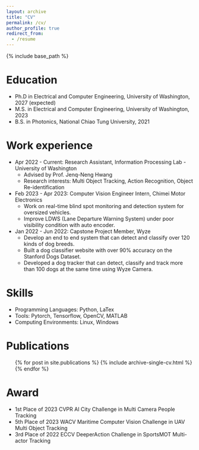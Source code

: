 ```yaml
---
layout: archive
title: "CV"
permalink: /cv/
author_profile: true
redirect_from:
  - /resume
---
```


{% include base_path %}

Education
======
* Ph.D in Electrical and Computer Engineering, University of Washington, 2027 (expected)
* M.S. in Electrical and Computer Engineering, University of Washington, 2023
* B.S. in Photonics, National Chiao Tung University, 2021

Work experience
======
* Apr 2022 - Current: Research Assistant, Information Processing Lab - University of Washington
  * Advised by Prof. Jenq-Neng Hwang
  * Research interests: Multi Object Tracking, Action Recognition, Object Re-identification
* Feb 2023 - Apr 2023: Computer Vision Engineer Intern, Chimei Motor Electronics
  * Work on real-time blind spot monitoring and detection system for oversized vehicles.
  * Improve LDWS (Lane Departure Warning System) under poor visibility condition with auto encoder.
* Jan 2022 - Jun 2022: Capstone Project Member, Wyze
  * Develop an end to end system that can detect and classify over 120 kinds of dog breeds.
  * Built a dog classifier website with over 90% accuracy on the Stanford Dogs Dataset.
  * Developed a dog tracker that can detect, classify and track more than 100 dogs at the same time using Wyze Camera.

<!-- * Fall 2015: Research Assistant
  * Github University
  * Duties included: Merging pull requests
  * Supervisor: Professor Hub -->
  
Skills
======
* Programming Languages: Python, LaTex
* Tools: Pytorch, Tensorflow, OpenCV, MATLAB
* Computing Environments: Linux, Windows

Publications
======
  <ul>{% for post in site.publications %}
    {% include archive-single-cv.html %}
  {% endfor %}</ul>
  
<!-- Talks
======
  <ul>{% for post in site.talks %}
    {% include archive-single-talk-cv.html %}
  {% endfor %}</ul>
  
Teaching
======
  <ul>{% for post in site.teaching %}
    {% include archive-single-cv.html %}
  {% endfor %}</ul> -->
  
Award
======
* 1st Place of 2023 CVPR AI City Challenge in Multi Camera People Tracking
* 5th Place of 2023 WACV Maritime Computer Vision Challenge in UAV Multi Object Tracking
* 3rd Place of 2022 ECCV DeeperAction Challenge in SportsMOT Multi-actor Tracking
